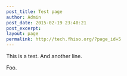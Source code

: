 ```yaml
---
post_title: Test page
author: Admin
post_date: 2015-02-19 23:40:21
post_excerpt:
layout: page
permalink: http://tech.fhiso.org/?page_id=5
---
```

This is a test.
And another line.

Foo.